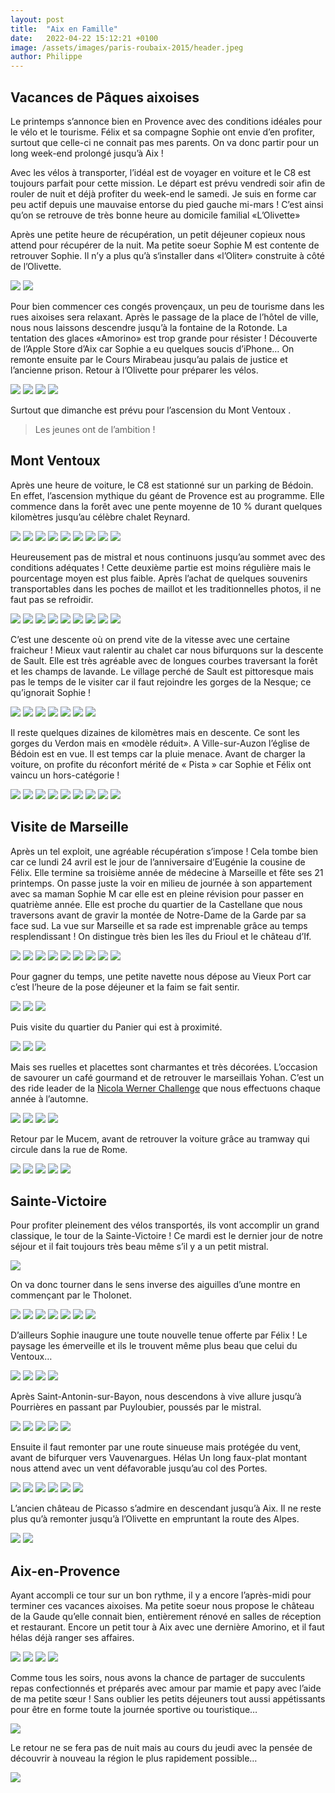 ```yaml
---
layout: post
title:  "Aix en Famille"
date:   2022-04-22 15:12:21 +0100
image: /assets/images/paris-roubaix-2015/header.jpeg
author: Philippe
---
```


## Vacances de Pâques aixoises

Le printemps s’annonce bien en Provence avec des conditions idéales pour le vélo et le tourisme.
Félix et sa compagne Sophie ont envie d’en profiter, surtout que celle-ci ne connait pas mes parents.
On va donc partir pour un long week-end prolongé jusqu’à Aix !

Avec les vélos à transporter, l’idéal est de voyager en voiture et le C8 est toujours parfait pour cette mission.
Le départ est prévu vendredi soir afin de rouler de nuit et déjà profiter du week-end le samedi.
Je suis en forme car peu actif depuis une mauvaise entorse du pied gauche mi-mars !
C’est ainsi qu’on se retrouve de très bonne heure au domicile familial «L’Olivette»

Après une petite heure de récupération, un petit déjeuner copieux nous attend pour récupérer de la nuit.
Ma petite soeur Sophie M est contente de retrouver Sophie.
Il n’y a plus qu’à s‘installer dans «l’Oliter» construite à côté de l’Olivette.

<div class="gallery-box">
  <div class="gallery">
  	<img src="/assets/images/aix-en-famille/Oliter1.jpeg" >
  	<img src="/assets/images/aix-en-famille/Oliter2.jpeg" >
  </div>
</div>

Pour bien commencer ces congés provençaux, un peu de tourisme dans les rues aixoises sera relaxant.
Après le passage de la place de l’hôtel de ville, nous nous laissons descendre jusqu’à la fontaine de la Rotonde.
La tentation des glaces «Amorino» est trop grande pour résister !
Découverte de l’Apple Store d’Aix car Sophie a eu quelques soucis d’iPhone…
On remonte ensuite par le Cours Mirabeau jusqu’au palais de justice et l’ancienne prison.
Retour à l’Olivette pour préparer les vélos.

<div class="gallery-box">
  <div class="gallery">
    <img src="/assets/images/aix-en-famille/Glace2.jpeg" >
    <img src="/assets/images/aix-en-famille/Rotonde 2.jpeg" >
    <img src="/assets/images/aix-en-famille/Apple.jpeg" >
    <img src="/assets/images/aix-en-famille/Mirabeau.jpeg" >
  </div>
</div>

Surtout que dimanche est prévu pour l’ascension du Mont Ventoux .
> Les jeunes ont de l’ambition !

## Mont Ventoux 

Après une heure de voiture, le C8 est stationné sur un parking de Bédoin. En effet, l’ascension mythique du géant de Provence est au programme.
Elle commence dans la forêt avec une pente moyenne de 10 % durant quelques kilomètres jusqu’au célèbre chalet Reynard.

<div class="gallery-box">
  <div class="gallery">
    <img src="/assets/images/aix-en-famille/Église.jpeg" >
    <img src="/assets/images/aix-en-famille/Début1.jpeg" >
    <img src="/assets/images/aix-en-famille/Début2 3.jpeg" >
    <img src="/assets/images/aix-en-famille/Début3.jpeg" >
    <img src="/assets/images/aix-en-famille/Début4.jpeg" >
    <img src="/assets/images/aix-en-famille/Début5.jpeg" >
    <img src="/assets/images/aix-en-famille/Borne.jpeg" >
    <img src="/assets/images/aix-en-famille/Chalet1.jpeg" >
    <img src="/assets/images/aix-en-famille/Chalet2 2.jpeg" >
  </div>
</div>

Heureusement pas de mistral et nous continuons jusqu’au sommet avec des conditions adéquates !
Cette deuxième partie est moins régulière mais le pourcentage moyen est plus faible.
Après l’achat de quelques souvenirs transportables dans les poches de maillot et les traditionnelles photos, il ne faut pas se refroidir. 

<div class="gallery-box">
  <div class="gallery">
    <img src="/assets/images/aix-en-famille/Mont1.jpeg" >
    <img src="/assets/images/aix-en-famille/Mont2.jpeg" >
    <img src="/assets/images/aix-en-famille/Mont3.jpeg" >
    <img src="/assets/images/aix-en-famille/Mont4.jpeg" >
    <img src="/assets/images/aix-en-famille/Mont5.jpeg" >
    <img src="/assets/images/aix-en-famille/Mont6 2.jpeg" >
    <img src="/assets/images/aix-en-famille/Mont7 2.jpeg" >
    <img src="/assets/images/aix-en-famille/Mont8.jpeg" >
    <img src="/assets/images/aix-en-famille/Mont9.jpeg" >
  </div>
</div>

C’est une descente où on prend vite de la vitesse avec une certaine fraicheur !
Mieux vaut ralentir au chalet car nous bifurquons sur la descente de Sault. Elle est très agréable avec de longues courbes traversant la forêt et les champs de lavande.
Le village perché de Sault est pittoresque mais pas le temps de le visiter car il faut rejoindre les gorges de la Nesque; ce qu’ignorait Sophie !

<div class="gallery-box">
  <div class="gallery">
    <img src="/assets/images/aix-en-famille/Descente 1.jpeg" >
    <img src="/assets/images/aix-en-famille/Descente.jpeg" >
    <img src="/assets/images/aix-en-famille/Descente 3.jpeg" >
    <img src="/assets/images/aix-en-famille/Descente 4.jpeg" >
    <img src="/assets/images/aix-en-famille/Descente 5.jpeg" >
    <img src="/assets/images/aix-en-famille/Descente 6.jpeg" >
    <img src="/assets/images/aix-en-famille/Descente 7.jpeg" >
  </div>
</div>

Il reste quelques dizaines de kilomètres mais en descente. Ce sont les gorges du Verdon mais en «modèle réduit».
A Ville-sur-Auzon l’église de Bédoin est en vue. Il est temps car la pluie menace.
Avant de charger la voiture, on profite du réconfort mérité de « Pista » car Sophie et Félix ont vaincu un hors-catégorie !

<div class="gallery-box">
  <div class="gallery">
    <img src="/assets/images/aix-en-famille/Nesque1.jpeg" >
    <img src="/assets/images/aix-en-famille/Nesque 2.jpeg" >
    <img src="/assets/images/aix-en-famille/Nesque3 2.jpeg" >
    <img src="/assets/images/aix-en-famille/Nesque4 2.jpeg" >
    <img src="/assets/images/aix-en-famille/Nesque5.jpeg" >
    <img src="/assets/images/aix-en-famille/Nesque6.jpeg" >
    <img src="/assets/images/aix-en-famille/Nesque7.jpeg" >
    <img src="/assets/images/aix-en-famille/Nesque8.jpeg" >
    <img src="/assets/images/aix-en-famille/Nesque9.jpeg" >
  </div>
</div>

<center><div class="strava-embed-placeholder" data-embed-type="activity" data-embed-id="8944796697"></div><script src="https://strava-embeds.com/embed.js"></script></center>

## Visite de Marseille

Après un tel exploit, une agréable récupération s’impose !
Cela tombe bien car ce lundi 24 avril est le jour de l’anniversaire d’Eugénie la cousine de Félix. Elle termine sa troisième année de médecine à Marseille et fête ses 21 printemps.
On passe juste la voir en milieu de journée à son appartement avec sa maman Sophie M car elle est en pleine révision pour passer en quatrième année.
Elle est proche du quartier de la Castellane que nous traversons avant de gravir la montée de Notre-Dame de la Garde par sa face sud. La vue sur Marseille et sa rade est imprenable grâce au temps resplendissant ! On distingue très bien les îles du Frioul et le château d’If.

<div class="gallery-box">
  <div class="gallery">
    <img src="/assets/images/aix-en-famille/Dame1.jpeg" >
    <img src="/assets/images/aix-en-famille/Dame2.jpeg" >
    <img src="/assets/images/aix-en-famille/Dame4.jpeg" >
    <img src="/assets/images/aix-en-famille/Dame5.jpeg" >
    <img src="/assets/images/aix-en-famille/Dame56.jpeg" >
    <img src="/assets/images/aix-en-famille/Dame65.jpeg" >
    <img src="/assets/images/aix-en-famille/Dame6.jpeg" >
    <img src="/assets/images/aix-en-famille/Dame7.jpeg" >
    <img src="/assets/images/aix-en-famille/Dame8.jpeg" >
  </div>
</div>

Pour gagner du temps, une petite navette nous dépose au Vieux Port car c’est l’heure de la pose déjeuner et la faim se fait sentir.

<div class="gallery-box">
  <div class="gallery">
    <img src="/assets/images/aix-en-famille/Port1.jpeg" >
    <img src="/assets/images/aix-en-famille/Port2.jpeg" >
    <img src="/assets/images/aix-en-famille/Port3.jpeg" >
  </div>
</div>

Puis visite du quartier du Panier qui est à proximité.

<div class="gallery-box">
  <div class="gallery">
    <img src="/assets/images/aix-en-famille/Panier1.jpeg" >
    <img src="/assets/images/aix-en-famille/Panier2.jpeg" >
    <img src="/assets/images/aix-en-famille/Panier6 2.jpeg" >
  </div>
</div>

Mais ses ruelles et placettes sont charmantes et très décorées. L’occasion de savourer un café gourmand et de retrouver le marseillais Yohan. C’est un des ride leader de la [Nicola Werner Challenge](https://twomoulins.fr/nicolas-werner-challenge-2020) que nous effectuons chaque année à l’automne.

<div class="gallery-box">
  <div class="gallery">
    <img src="/assets/images/aix-en-famille/Panier5.jpeg" >
    <img src="/assets/images/aix-en-famille/Panier8 2.jpeg" >
    <img src="/assets/images/aix-en-famille/Panier7 2.jpeg" >
    <img src="/assets/images/aix-en-famille/Panier9.jpeg" >
  </div>
</div>

Retour par le Mucem, avant de retrouver la voiture grâce au tramway qui circule dans la rue de Rome.

<div class="gallery-box">
  <div class="gallery">
    <img src="/assets/images/aix-en-famille/Mucem1.jpeg" >
    <img src="/assets/images/aix-en-famille/Mucem2.jpeg" >
    <img src="/assets/images/aix-en-famille/Mucem3.jpeg" >
    <img src="/assets/images/aix-en-famille/Mucem4 2.jpeg" >
    <img src="/assets/images/aix-en-famille/Tramway.jpeg" >
  </div>
</div>

## Sainte-Victoire

Pour profiter pleinement des vélos transportés, ils vont accomplir un grand classique, le tour de la Sainte-Victoire !
Ce mardi est le dernier jour de notre séjour et il fait toujours très beau même s’il y a un petit mistral.

![](/assets/images/aix-en-famille/Piscine.jpeg)

On va donc tourner dans le sens inverse des aiguilles d’une montre en commençant par le Tholonet.

<div class="gallery-box">
  <div class="gallery">
    <img src="/assets/images/aix-en-famille/Tholonet 1.jpeg" >
    <img src="/assets/images/aix-en-famille/Tholonet2 2.jpeg" >
    <img src="/assets/images/aix-en-famille/Tholonet3.jpeg" >
    <img src="/assets/images/aix-en-famille/Tholonet4.jpeg" >
    <img src="/assets/images/aix-en-famille/Tholonet5.jpeg" >
    <img src="/assets/images/aix-en-famille/Tholonet6.jpeg" >
    <img src="/assets/images/aix-en-famille/Tholonet.jpeg" >
  </div>
</div>

D’ailleurs Sophie inaugure une toute nouvelle tenue offerte par Félix ! Le paysage les émerveille et ils le trouvent même plus beau que celui du Ventoux…


<div class="gallery-box">
  <div class="gallery">
    <img src="/assets/images/aix-en-famille/Victoire 12.jpeg" >
    <img src="/assets/images/aix-en-famille/Victoire 13.jpeg" >
    <img src="/assets/images/aix-en-famille/Victoire 14.jpeg" >
    <img src="/assets/images/aix-en-famille/Victoire 15.jpeg" >
  </div>
</div>

Après Saint-Antonin-sur-Bayon, nous descendons à vive allure jusqu’à Pourrières en passant par Puyloubier, poussés par le mistral.

<div class="gallery-box">
  <div class="gallery">
    <img src="/assets/images/aix-en-famille/Victoire 32.jpeg" >
    <img src="/assets/images/aix-en-famille/Victoire 33.jpeg" >
    <img src="/assets/images/aix-en-famille/Victoire 34.jpeg" >
    <img src="/assets/images/aix-en-famille/Victoire 35.jpeg" >
    <img src="/assets/images/aix-en-famille/Victoire 36.jpeg" >
  </div>
</div>

Ensuite il faut remonter par une route sinueuse mais protégée du vent, avant de bifurquer vers Vauvenargues. Hélas Un long faux-plat montant nous attend avec un vent défavorable jusqu’au col des Portes.

<div class="gallery-box">
  <div class="gallery">
    <img src="/assets/images/aix-en-famille/Porte1.jpeg" >
    <img src="/assets/images/aix-en-famille/Porte2.jpeg" >
    <img src="/assets/images/aix-en-famille/Porte3 2.jpeg" >
    <img src="/assets/images/aix-en-famille/Porte4.jpeg" >
    <img src="/assets/images/aix-en-famille/Porte5.jpeg" >
    <img src="/assets/images/aix-en-famille/Porte6.jpeg" >
  </div>
</div>

L’ancien château de Picasso s’admire en descendant jusqu’à Aix.
Il ne reste plus qu’à remonter jusqu’à l’Olivette en empruntant la route des Alpes.

<div class="gallery-box">
  <div class="gallery">
    <img src="/assets/images/aix-en-famille/Olivette1.jpeg" >
    <img src="/assets/images/aix-en-famille/Olivette2.jpeg" >
  </div>
</div>

<center><div class="strava-embed-placeholder" data-embed-type="activity" data-embed-id="8953561113"></div><script src="https://strava-embeds.com/embed.js"></script></center>

## Aix-en-Provence

Ayant accompli ce tour sur un bon rythme, il y a encore l’après-midi pour terminer ces vacances aixoises.
Ma petite soeur nous propose le château de la Gaude qu’elle connait bien, entièrement rénové en salles de réception et restaurant.
Encore un petit tour à Aix avec une dernière Amorino, et il faut hélas déjà ranger ses affaires.

<div class="gallery-box">
  <div class="gallery">
    <img src="/assets/images/aix-en-famille/Gaude1.jpeg" >
    <img src="/assets/images/aix-en-famille/Gaude2.jpeg" >
    <img src="/assets/images/aix-en-famille/Gaude3.jpeg" >
    <img src="/assets/images/aix-en-famille/Amorino.jpeg" >
  </div>
</div>

Comme tous les soirs, nous avons la chance de partager de succulents repas confectionnés et préparés avec amour par mamie et papy avec l’aide de ma petite sœur ! Sans oublier les petits déjeuners tout aussi appétissants pour être en forme toute la journée sportive ou touristique…

![](/assets/images/aix-en-famille/Repas.jpeg)

Le retour ne se fera pas de nuit mais au cours du jeudi avec la pensée de découvrir à nouveau la région le plus rapidement possible…

![](/assets/images/aix-en-famille/Retour.jpeg)